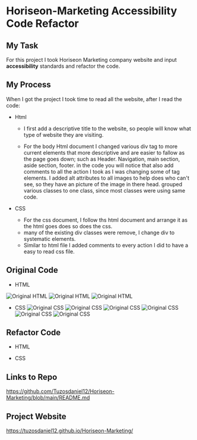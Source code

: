 # Horiseon-Marketing Accessibility Code Refactor

## My Task
For this project I took Horiseon Marketing company website  and input **accessibility** standards and refactor the code.

## My Process
When I got the project I took time to read all the website, after I read the code: 

* Html
    * I first add a descriptive title to the website, so  people will know what type of website they are visiting.

    * For the  body Html document I changed various div tag to more current elements that more descriptive and are easier to fallow as the page goes down; such as Header. Navigation, main section, aside section, footer. in the code you will notice that also add comments to all the action I took as I was changing some of tag elements. I added alt attributes to all images to help does who can't see, so they have an picture of the image in there head. grouped various classes to one class, since most classes were using same code.

* CSS
    * For the css document, I follow ths html document and arrange it as the html goes does so does the css. 
    * many of the existing div classes were remove, I change div to systematic elements. 
    * Similar to html file I added comments to every action I did to have a easy to read css file.

## Original Code

* HTML


![Original HTML](assets/images/original/original-html-01.png)
![Original HTML](assets/images/original/original-html-02.png)
![Original HTML](assets/images/original/original-html-03.png)

* CSS
![Original CSS](assets/images/original/original-css-01.png)
![Original CSS](assets/images/original/original-css-02.png)
![Original CSS](assets/images/original/original-css-03.png)
![Original CSS](assets/images/original/original-css-04.png)
![Original CSS](assets/images/original/original-css-05.png)
![Original CSS](assets/images/original/original-css-06.png)

## Refactor Code

* HTML

* CSS

## Links to Repo 
https://github.com/Tuzosdaniel12/Horiseon-Marketing/blob/main/README.md

## Project Website
https://tuzosdaniel12.github.io/Horiseon-Marketing/

